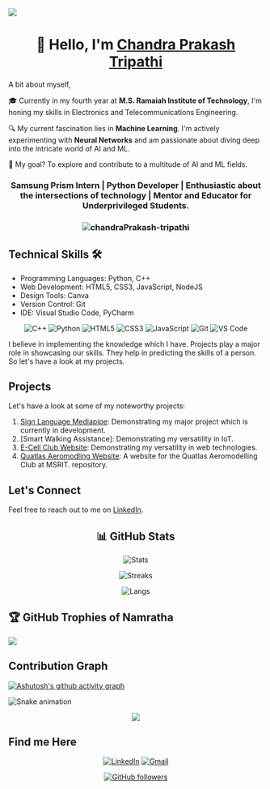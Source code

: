 ![](https://github.com/githubhosting/ds/assets/71520844/f8593e42-6a5a-4dc3-93f1-52df0b8700e9)

<h1 align="center">👋 Hello, I'm <a href="https://www.linkedin.com/in/chandraprakash-tripathi" target="_blank"> Chandra Prakash Tripathi </a> </h1>

A bit about myself,

🎓 Currently in my fourth year at **M.S. Ramaiah Institute of Technology**, I'm honing my skills in Electronics and Telecommunications Engineering.

🔍 My current fascination lies in **Machine Learning**. I'm actively experimenting with **Neural Networks** and am passionate about diving deep into the intricate world of AI and ML.

🚀 My goal? To explore and contribute to a multitude of AI and ML fields.

<h3 align="center">Samsung Prism Intern | Python Developer | Enthusiastic about the intersections of technology | Mentor and Educator for Underprivileged Students.</h3>

<h3><p align="center"> <img src="https://komarev.com/ghpvc/?username=chandraPrakash-tripathi&label=Profile%20views&color=6805D3&style=flat" alt="chandraPrakash-tripathi" /> </p></h3>

## Technical Skills 🛠

- Programming Languages: Python, C++
- Web Development: HTML5, CSS3, JavaScript, NodeJS
- Design Tools: Canva
- Version Control: Git
- IDE: Visual Studio Code, PyCharm

<div align="center">
<img alt="C++" src="https://img.shields.io/badge/c++-%2300599C.svg?&style=for-the-badge&logo=c&logoColor=white" />
<img alt="Python" src="https://img.shields.io/badge/python-%2314354C.svg?style=for-the-badge&logo=python&logoColor=white"/>
<img alt="HTML5" src="https://img.shields.io/badge/html5-%23E34F26.svg?&style=for-the-badge&logo=html5&logoColor=white" />
<img alt="CSS3" src="https://img.shields.io/badge/css3-%231572B6.svg?&style=for-the-badge&logo=css3&logoColor=white" />
<img alt="JavaScript" src="https://img.shields.io/badge/javascript-%23323330.svg?&style=for-the-badge&logo=javascript&logoColor=%23F7DF1E" />
<img alt="Git" src="https://img.shields.io/badge/Git-F05032?style=for-the-badge&logo=git&logoColor=white" />
<img alt="VS Code" src="https://img.shields.io/badge/Visual_Studio_Code-0078D4?style=for-the-badge&logo=visual%20studio%20code&logoColor=white" />
</div>


I believe in implementing the knowledge which I have. Projects play a major role in showcasing our skills. They help in predicting the skills of a person. So let's have a look at my projects.

## Projects

Let's have a look at some of my noteworthy projects:

1. [Sign Language Mediapipe](https://github.com/chandraPrakash-tripathi/Sign-language-mediapipe): Demonstrating my major project which is currently in development.
2. [Smart Walking Assistance]: Demonstrating my versatility in IoT.
3. [E-Cell Club Website](https://ecellramaiah.in): Demonstrating my versatility in web technologies.
4. [Quatlas Aeromodling Website](https://quatlas.vercel.app): A website for the Quatlas Aeromodelling Club at MSRIT.
repository.


## Let's Connect

Feel free to reach out to me on [LinkedIn](https://www.linkedin.com/in/chandraprakash-tripathi).

<div align="center">

## 📊 GitHub Stats

![Stats](https://github-readme-stats.vercel.app/api?username=chandraPrakash-tripathi&theme=dracula&hide_border=true&include_all_commits=false&count_private=false)

![Streaks](https://github-readme-streak-stats.herokuapp.com/?user=chandraPrakash-tripathi&theme=dracula&hide_border=true)

![Langs](https://github-readme-stats.vercel.app/api/top-langs/?username=chandraPrakash-tripathi&theme=dracula&hide_border=true&include_all_commits=false&count_private=false&layout=compact)

</div>

## 🏆 GitHub Trophies of Namratha

![](https://github-profile-trophy.vercel.app/?username=chandraPrakash-tripathi&theme=radical&no-frame=false&no-bg=true&margin-w=4)


## Contribution Graph

[![Ashutosh's github activity graph](https://github-readme-activity-graph.vercel.app/graph?username=chandraPrakash-tripathi&bg_color=282a35&color=ffffff&line=ec7696&point=ffffff&area=true&hide_border=true)](https://github.com/ashutosh00710/github-readme-activity-graph)

![Snake animation](https://github.com/namratha-vj/chandraPrakash-tripathi/blob/snake/github-contribution-grid-snake-dark.svg)

<div align="center">
<img src="https://github-profile-trophy.vercel.app/?username=chandraPrakash-tripathi&theme=matrix&no-bg=true&no-frame=true&row=1&column=4&title=MultiLanguage,Commits,Followers,PullRequest">
</div>

## Find me Here

<div align="center">
<a  href="https://www.linkedin.com/in/chandraprakash-tripathi" target="_blank"><img alt="LinkedIn" src="https://img.shields.io/badge/linkedin%20-%230077B5.svg?&style=for-the-badge&logo=linkedin&logoColor=white" /></a>
<a href="mailto:Tripathi.cp07@gmail.com"><img  alt="Gmail" src="https://img.shields.io/badge/Gmail-D14836?style=for-the-badge&logo=gmail&logoColor=white" />

<br>

[![GitHub followers](https://img.shields.io/github/followers/chandraPrakash-tripathi.svg?style=social&label=Follow)](https://github.com/chandraPrakash-tripathi?tab=followers)
